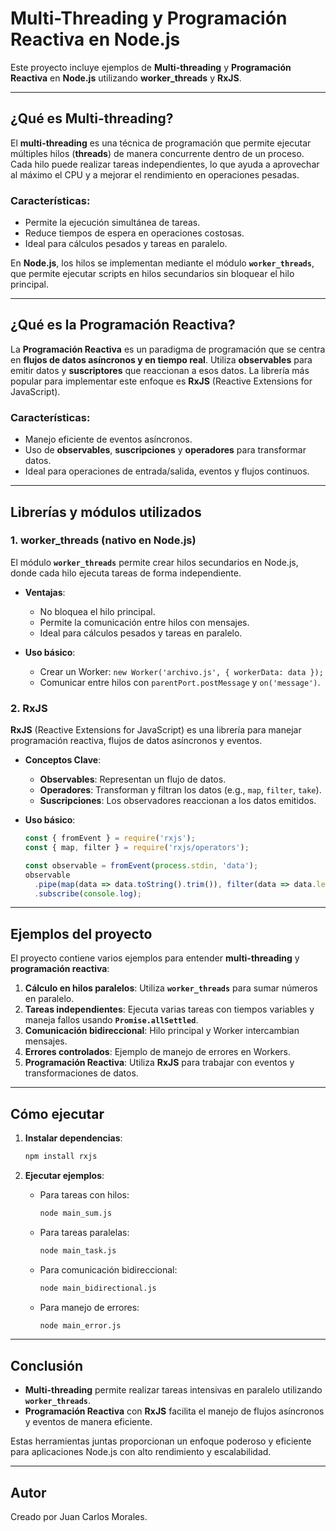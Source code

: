 
# Multi-Threading y Programación Reactiva en Node.js

Este proyecto incluye ejemplos de **Multi-threading** y **Programación Reactiva** en **Node.js** utilizando **worker_threads** y **RxJS**.

---

## ¿Qué es Multi-threading?

El **multi-threading** es una técnica de programación que permite ejecutar múltiples hilos (**threads**) de manera concurrente dentro de un proceso. Cada hilo puede realizar tareas independientes, lo que ayuda a aprovechar al máximo el CPU y a mejorar el rendimiento en operaciones pesadas.

### Características:
- Permite la ejecución simultánea de tareas.
- Reduce tiempos de espera en operaciones costosas.
- Ideal para cálculos pesados y tareas en paralelo.

En **Node.js**, los hilos se implementan mediante el módulo **`worker_threads`**, que permite ejecutar scripts en hilos secundarios sin bloquear el hilo principal.

---

## ¿Qué es la Programación Reactiva?

La **Programación Reactiva** es un paradigma de programación que se centra en **flujos de datos asíncronos y en tiempo real**. Utiliza **observables** para emitir datos y **suscriptores** que reaccionan a esos datos. La librería más popular para implementar este enfoque es **RxJS** (Reactive Extensions for JavaScript).

### Características:
- Manejo eficiente de eventos asíncronos.
- Uso de **observables**, **suscripciones** y **operadores** para transformar datos.
- Ideal para operaciones de entrada/salida, eventos y flujos continuos.

---

## Librerías y módulos utilizados

### 1. **worker_threads** (nativo en Node.js)
El módulo **`worker_threads`** permite crear hilos secundarios en Node.js, donde cada hilo ejecuta tareas de forma independiente.

- **Ventajas**:
  - No bloquea el hilo principal.
  - Permite la comunicación entre hilos con mensajes.
  - Ideal para cálculos pesados y tareas en paralelo.

- **Uso básico**:
  - Crear un Worker: `new Worker('archivo.js', { workerData: data });`
  - Comunicar entre hilos con `parentPort.postMessage` y `on('message')`.

### 2. **RxJS**
**RxJS** (Reactive Extensions for JavaScript) es una librería para manejar programación reactiva, flujos de datos asíncronos y eventos.

- **Conceptos Clave**:
  - **Observables**: Representan un flujo de datos.
  - **Operadores**: Transforman y filtran los datos (e.g., `map`, `filter`, `take`).
  - **Suscripciones**: Los observadores reaccionan a los datos emitidos.

- **Uso básico**:
  ```javascript
  const { fromEvent } = require('rxjs');
  const { map, filter } = require('rxjs/operators');

  const observable = fromEvent(process.stdin, 'data');
  observable
    .pipe(map(data => data.toString().trim()), filter(data => data.length > 0))
    .subscribe(console.log);
  ```

---

## Ejemplos del proyecto

El proyecto contiene varios ejemplos para entender **multi-threading** y **programación reactiva**:

1. **Cálculo en hilos paralelos**: Utiliza **`worker_threads`** para sumar números en paralelo.
2. **Tareas independientes**: Ejecuta varias tareas con tiempos variables y maneja fallos usando **`Promise.allSettled`**.
3. **Comunicación bidireccional**: Hilo principal y Worker intercambian mensajes.
4. **Errores controlados**: Ejemplo de manejo de errores en Workers.
5. **Programación Reactiva**: Utiliza **RxJS** para trabajar con eventos y transformaciones de datos.

---

## Cómo ejecutar

1. **Instalar dependencias**:
   ```bash
   npm install rxjs
   ```

2. **Ejecutar ejemplos**:
   - Para tareas con hilos:
     ```bash
     node main_sum.js
     ```
   - Para tareas paralelas:
     ```bash
     node main_task.js
     ```
   - Para comunicación bidireccional:
     ```bash
     node main_bidirectional.js
     ```
   - Para manejo de errores:
     ```bash
     node main_error.js
     ```

---

## Conclusión

- **Multi-threading** permite realizar tareas intensivas en paralelo utilizando **`worker_threads`**.
- **Programación Reactiva** con **RxJS** facilita el manejo de flujos asíncronos y eventos de manera eficiente.

Estas herramientas juntas proporcionan un enfoque poderoso y eficiente para aplicaciones Node.js con alto rendimiento y escalabilidad.

---

## Autor
Creado por Juan Carlos Morales.

